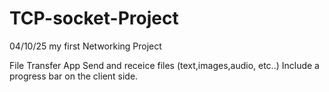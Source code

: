 # TCP-socket-Project
04/10/25 my first Networking Project

File Transfer App 
  Send and receice files (text,images,audio, etc..)
  Include a progress bar on the client side.